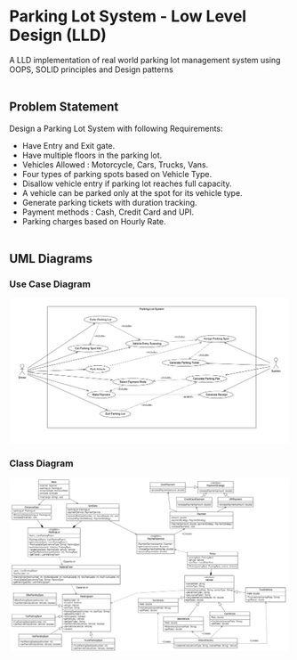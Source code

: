 # Parking Lot System - Low Level Design (LLD) <br>

A LLD implementation of real world parking lot management system using OOPS, SOLID principles and Design patterns <br> <br>

## Problem Statement <br>

Design a Parking Lot System with following Requirements: <br>

- Have Entry and Exit gate. <br>
- Have multiple floors in the parking lot.<br>
- Vehicles Allowed : Motorcycle, Cars, Trucks, Vans. <br>
- Four types of parking spots based on Vehicle Type. <br>
- Disallow vehicle entry if parking lot reaches full capacity. <br>
- A vehicle can be parked only at the spot for its vehicle type. <br>
- Generate parking tickets with duration tracking. <br>
- Payment methods : Cash, Credit Card and UPI. <br>
- Parking charges based on Hourly Rate. <br><br>

## UML Diagrams <br>

### Use Case Diagram <br>
![Use Case](Parking-Lot-System/diagrams/Usecase_Diagram.png) <br>

### Class Diagram <br>
![Class](Parking-Lot-System/diagrams/Class_Diagram.png)<br>